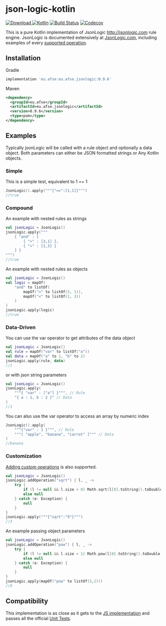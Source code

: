 # json-logic-kotlin
[ ![Download](https://api.bintray.com/packages/advantagefse/json-logic-kotlin/eu.afse.jsonlogic/images/download.svg) ](https://bintray.com/advantagefse/json-logic-kotlin/eu.afse.jsonlogic/_latestVersion)
[![Kotlin](https://img.shields.io/badge/Kotlin-1.3.61-blue.svg)](https://kotlinlang.org) 
[![Build Status](https://travis-ci.com/advantagefse/json-logic-kotlin.svg?branch=master)](https://travis-ci.com/advantagefse/json-logic-kotlin)
[![Codecov](https://codecov.io/github/advantagefse/json-logic-kotlin/coverage.svg?branch=master)](https://codecov.io/gh/advantagefse/json-logic-kotlin)

This is a pure Kotlin implementation of JsonLogic http://jsonlogic.com rule engine. JsonLogic is documented extensively at [JsonLogic.com](http://jsonlogic.com), including examples of every [supported operation](http://jsonlogic.com/operations.html).

## Installation

Gradle

```groovy
implementation 'eu.afse:eu.afse.jsonlogic:0.9.6'
```

Maven

```xml
<dependency>
  <groupId>eu.afse</groupId>
  <artifactId>eu.afse.jsonlogic</artifactId>
  <version>0.9.6</version>
  <type>pom</type>
</dependency>
```

## Examples

Typically jsonLogic will be called with a rule object and optionally a data object. Both parameters can either be JSON formatted strings or Any Kotlin objects.

### Simple

This is a simple test, equivalent to 1 == 1

```kotlin
JsonLogic().apply("""{"==":[1,1]}""")
//true
```

### Compound

An example with nested rules as strings
```kotlin
val jsonLogic = JsonLogic()
jsonLogic.apply("""
    { "and" : [
        { ">" : [3,1] },
        { "<" : [1,3] }
    ] }
""")
//true
```

An example with nested rules as objects
```kotlin
val jsonLogic = JsonLogic()
val logic = mapOf(
    "and" to listOf(
        mapOf(">" to listOf(3, 1)),
        mapOf("<" to listOf(1, 3))
    )
)
jsonLogic.apply(logic)
//true
```

### Data-Driven

You can use the var operator to get attributes of the data object

```kotlin
val jsonLogic = JsonLogic()
val rule = mapOf("var" to listOf("a"))
val data = mapOf("a" to 1, "b" to 2)
jsonLogic.apply(rule, data)
//1
```

or with json string parameters

```kotlin
val jsonLogic = JsonLogic()
jsonLogic.apply(
    """{ "var" : ["a"] }""", // Rule
    "{ a : 1, b : 2 }" // Data
)
//1
```

You can also use the var operator to access an array by numeric index

```kotlin
JsonLogic().apply(
    """{"var" : 1 }""", // Rule
    """[ "apple", "banana", "carrot" ]""" // Data
)
//banana
```

### Customization

[Adding custom operations](http://jsonlogic.com/add_operation.html) is also supported.

```kotlin
val jsonLogic = JsonLogic()
jsonLogic.addOperation("sqrt") { l, _ ->
    try {
        if (l != null && l.size > 0) Math.sqrt(l[0].toString().toDouble())
        else null
    } catch (e: Exception) {
        null
    }
}
jsonLogic.apply("""{"sqrt":"9"}""")
//3
```

An example passing object parameters

```kotlin
val jsonLogic = JsonLogic()
jsonLogic.addOperation("pow") { l, _ ->
    try {
        if (l != null && l.size > 1) Math.pow(l[0].toString().toDouble(), l[1].toString().toDouble())
        else null
    } catch (e: Exception) {
        null
    }
}
jsonLogic.apply(mapOf("pow" to listOf(3,2)))
//9
```
## Compatibility

This implementation is as close as it gets to the [JS implementation](https://github.com/jwadhams/json-logic-js/) and passes all the official [Unit Tests](http://jsonlogic.com/tests.json).
